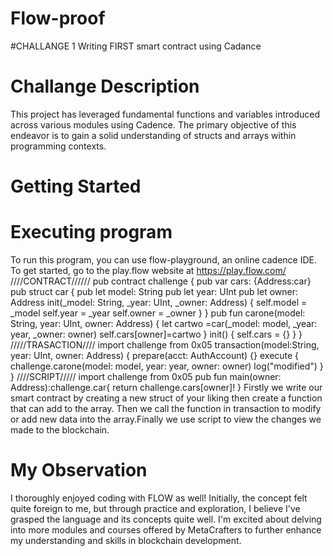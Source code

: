 # Flow-proof
#CHALLANGE 1
Writing FIRST smart contract using Cadance
# Challange Description
This project has leveraged fundamental functions and variables introduced across various modules using Cadence. The primary objective of this endeavor is to gain a solid understanding of structs and arrays within programming contexts.
# Getting Started
# Executing program
To run this program, you can use flow-playground, an online cadence IDE. To get started, go to the play.flow website at https://play.flow.com/
////CONTRACT//////
pub contract challenge
{
pub var cars: {Address:car}
  pub struct car 
  {
    pub let model: String
    pub let year: UInt
    pub let owner: Address
    init(_model: String, _year: UInt, _owner: Address)
     {
        self.model = _model
        self.year = _year
        self.owner = _owner
     }
  } 
  pub fun carone(model: String, year: UInt, owner: Address)
  {
      let cartwo =car(_model: model, _year: year, _owner: owner)
      self.cars[owner]=cartwo
  }
   init() {
        self.cars = {}
    }
}
/////TRASACTION////
import challenge from 0x05
transaction(model:String, year: UInt, owner: Address) {
  prepare(acct: AuthAccount) {}
  execute {
    challenge.carone(model: model, year: year, owner: owner)
    log("modified")
  }
}
////SCRIPT/////
import challenge from 0x05
pub fun main(owner: Address):challenge.car{
return challenge.cars[owner]!
}
Firstly we write our smart contract by creating a new struct of your liking then create a function that can add to the array. Then we call the function in transaction to modify or add new data into the array.Finally we use script to view the changes we made to the blockchain.

# My Observation 

I thoroughly enjoyed coding with FLOW as well! Initially, the concept felt quite foreign to me, but through practice and exploration, I believe I've grasped the language and its concepts quite well. I'm excited about delving into more modules and courses offered by MetaCrafters to further enhance my understanding and skills in blockchain development.






